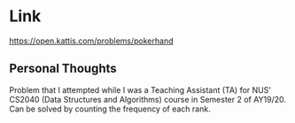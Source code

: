 # Link

https://open.kattis.com/problems/pokerhand

## Personal Thoughts

Problem that I attempted while I was a Teaching Assistant (TA) for NUS' CS2040 (Data Structures and Algorithms) course in Semester 2 of AY19/20. Can be solved by counting the frequency of each rank.

